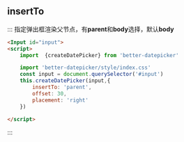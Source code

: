 ##  insertTo
::: 指定弹出框渲染父节点，有**parent**和**body**选择，默认**body**
```html
<Input id="input">
<script>
    import  {createDatePicker} from 'better-datepicker'

    import 'better-datepicker/style/index.css'
    const input = document.querySelector('#input')
    this.createDatePicker(input,{
        insertTo: 'parent',
        offset: 30,
        placement: 'right'
    })

</script>

```
:::

